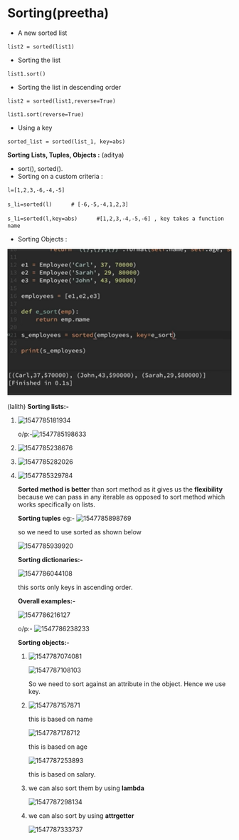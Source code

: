 

# Sorting(preetha)

- A new sorted list
```
list2 = sorted(list1)
```

-  Sorting the list
```
list1.sort()
```

- Sorting the list in descending order 
```
list2 = sorted(list1,reverse=True)
```
```
list1.sort(reverse=True)
```

- Using a key 
```
sorted_list = sorted(list_1, key=abs)
```

**Sorting Lists, Tuples, Objects :**  (aditya)

* sort(), sorted().
* Sorting on a custom criteria :

```python3
l=[1,2,3,-6,-4,-5]

s_li=sorted(l)		# [-6,-5,-4,1,2,3]

s_li=sorted(l,key=abs)		#[1,2,3,-4,-5,-6] , key takes a function name
```

* Sorting Objects :

![sorting_objects](images/sorting.PNG)

(lalith)
**Sorting lists:-**

1. ![1547785181934](https://github.com/adityakuppa26/Python-Notes/blob/lalith_notes/images/1547785181934.png)

   o/p:-![1547785198633](https://github.com/adityakuppa26/Python-Notes/blob/lalith_notes/images/1547785198633.png) 

2. ![1547785238676](https://github.com/adityakuppa26/Python-Notes/blob/lalith_notes/images/1547785238676.png)

3. ![1547785282026](https://github.com/adityakuppa26/Python-Notes/blob/lalith_notes/images/1547785282026.png)

4. ![1547785329784](https://github.com/adityakuppa26/Python-Notes/blob/lalith_notes/images/1547785329784.png)

   **Sorted method is better** than sort method as it gives us the **flexibility** because we can pass in any iterable as opposed to sort method which works specifically on lists.

   **Sorting tuples**  eg:- ![1547785898769](https://github.com/adityakuppa26/Python-Notes/blob/lalith_notes/images/1547785898769.png) 

   so we need to use sorted as shown below

   ![1547785939920](https://github.com/adityakuppa26/Python-Notes/blob/lalith_notes/images/1547785939920.png)

   **Sorting dictionaries:-**

   ![1547786044108](https://github.com/adityakuppa26/Python-Notes/blob/lalith_notes/images/1547786044108.png) 

   this sorts only keys in ascending order.

   **Overall examples:-**

   

   ![1547786216127](https://github.com/adityakuppa26/Python-Notes/blob/lalith_notes/images/1547786216127.png) 

   o/p:- ![1547786238233](https://github.com/adityakuppa26/Python-Notes/blob/lalith_notes/images/1547786238233.png)

   **Sorting objects:-**

   1. ![1547787074081](https://github.com/adityakuppa26/Python-Notes/blob/lalith_notes/images/1547787074081.png) 

      ![1547787108103](https://github.com/adityakuppa26/Python-Notes/blob/lalith_notes/images/1547787108103.png)

      So we need to sort against an attribute in the object. Hence we use key.

   2. ![1547787157871](https://github.com/adityakuppa26/Python-Notes/blob/lalith_notes/images/1547787157871.png) 

      this is based on name

      ![1547787178712](https://github.com/adityakuppa26/Python-Notes/blob/lalith_notes/images/1547787178712.png) 

      this is based on age

      ![1547787253893](https://github.com/adityakuppa26/Python-Notes/blob/lalith_notes/images/1547787253893.png) 

      this is based on salary.

   3. we can also sort them by using **lambda**

      ![1547787298134](https://github.com/adityakuppa26/Python-Notes/blob/lalith_notes/images/1547787298134.png)

      

   4. we can also sort by using **attrgetter**

      ![1547787333737](https://github.com/adityakuppa26/Python-Notes/blob/lalith_notes/images/1547787333737.png)

   

